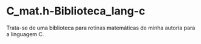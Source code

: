 # C_mat.h-Biblioteca_lang-c
Trata-se de uma biblioteca para rotinas matemáticas de minha autoria para a linguagem C.

